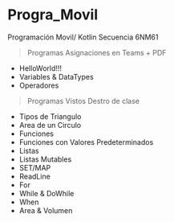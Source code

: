# Progra_Movil
Programación Movil/ Kotlin
Secuencia 6NM61

> Programas Asignaciones en Teams + PDF
  * HelloWorld!!!
  * Variables & DataTypes
  * Operadores

> Programas Vistos Destro de clase
  * Tipos de Triangulo
  * Area de un Circulo
  * Funciones
  * Funciones con Valores Predeterminados
  * Listas
  * Listas Mutables
  * SET/MAP
  * ReadLine
  * For
  * While & DoWhile
  * When
  * Area & Volumen
